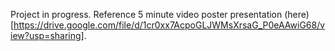 Project in progress. Reference 5 minute video poster presentation (here)[https://drive.google.com/file/d/1cr0xx7AcpoGLJWMsXrsaG_P0eAAwiG68/view?usp=sharing].
